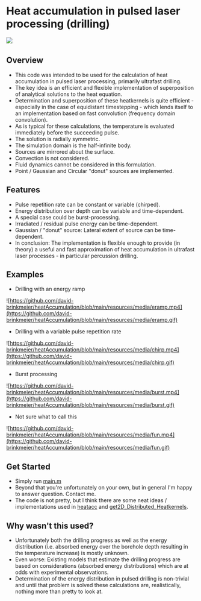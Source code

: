 # Heat accumulation in pulsed laser processing (drilling)
![](https://github.com/david-brinkmeier/heatAccumulation/blob/main/resources/media/overview.gif)

## Overview
- This code was intended to be used for the calculation of heat accumulation in pulsed laser processing, primarily ultrafast drilling.
- The key idea is an efficient and flexible implementation of superposition of analytical solutions to the heat equation.
- Determination and superposition of these heatkernels is quite efficient - especially in the case of equidistant timestepping - which lends itself to an implementation based on fast convolution (frequency domain convolution).
- As is typical for these calculations, the temperature is evaluated immediately before the succeeding pulse.
- The solution is radially symmetric.
- The simulation domain is the half-infinite body.
- Sources are mirrored about the surface.
- Convection is not considered.
- Fluid dynamics cannot be considered in this formulation.
- Point / Gaussian and Circular "donut" sources are implemented.

## Features
- Pulse repetition rate can be constant or variable (chirped).
- Energy distribution over depth can be variable and time-dependent.
- A special case could be burst-processing.
- Irradiated / residual pulse energy can be time-dependent.
- Gaussian / "donut" source: Lateral extent of source can be time-dependent.
- In conclusion: The implementation is flexible enough to provide (in theory) a useful and fast approximation of heat accumulation in ultrafast laser processes - in particular percussion drilling.

## Examples
- Drilling with an energy ramp

![https://github.com/david-brinkmeier/heatAccumulation/blob/main/resources/media/eramp.mp4](https://github.com/david-brinkmeier/heatAccumulation/blob/main/resources/media/eramp.gif)

- Drilling with a variable pulse repetition rate

![https://github.com/david-brinkmeier/heatAccumulation/blob/main/resources/media/chirp.mp4](https://github.com/david-brinkmeier/heatAccumulation/blob/main/resources/media/chirp.gif)

- Burst processing

![https://github.com/david-brinkmeier/heatAccumulation/blob/main/resources/media/burst.mp4](https://github.com/david-brinkmeier/heatAccumulation/blob/main/resources/media/burst.gif)

- Not sure what to call this

![https://github.com/david-brinkmeier/heatAccumulation/blob/main/resources/media/fun.mp4](https://github.com/david-brinkmeier/heatAccumulation/blob/main/resources/media/fun.gif)

## Get Started
- Simply run [main.m](main.m)
- Beyond that you're unfortunately on your own, but in general I'm happy to answer question. Contact me.
- The code is not pretty, but I think there are some neat ideas / implementations used in [heatacc](/functions/heatacc.m) and [get2D_Distributed_Heatkernels](/functions/get2D_Distributed_Heatkernels.m).

## Why wasn't this used?
- Unfortunately both the drilling progress as well as the energy distribution (i.e. absorbed energy over the borehole depth resulting in the temperature increase) is mostly unknown.
- Even worse: Existing models that estimate the drilling progress are based on considerations (absorbed energy distributions) which are at odds with experimental observations.
- Determination of the energy distribution in pulsed drilling is non-trivial and until that problem is solved these calculations are, realistically, nothing more than pretty to look at.